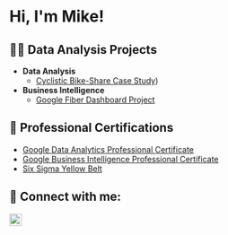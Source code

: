 <h1>Hi, I'm Mike!</h1>

<h2>👨‍💻 Data Analysis Projects</h2>

- <b>Data Analysis</b>
  - [Cyclistic Bike-Share Case Study](https://github.com/mikepascua/CyclisticBikeShare))
- <b>Business Intelligence</b>
  - [Google Fiber Dashboard Project](https://github.com/joshmadakor1/4chan-Image-Analysis-Middleware-C964)


<h2>📄 Professional Certifications</h2>

- [Google Data Analytics Professional Certificate](https://www.coursera.org/account/accomplishments/specialization/CQ8EURE3ZKFT)
- [Google Business Intelligence Professional Certificate](https://www.coursera.org/account/accomplishments/specialization/UKS2FGQLSCYB)
- [Six Sigma Yellow Belt](https://github.com/mikepascua/mikepascua/assets/170308027/0ada3fa7-1f73-4879-a305-8285656d66f7)


<h2> 🤳 Connect with me:</h2>

[<img align="left" alt="mijopascua | LinkedIn" width="22px" src="https://cdn.jsdelivr.net/npm/simple-icons@v3/icons/linkedin.svg" />][linkedin]

[linkedin]: https://www.linkedin.com/in/mijopascua/

